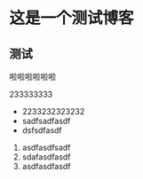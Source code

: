 # 这是一个测试博客
## 测试
啦啦啦啦啦啦

233333333

- 2233232323232
- sadfsadfasdf
- dsfsdfasdf

1. asdfasdfsadf
2. sdafasdfasdf
3. asdfasdfasdf